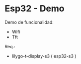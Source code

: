 

# Esp32 - Demo 

Demo de funcionalidad:  
- Wifi  
- Tft  

Req.:   
+ lilygo-t-display-s3 ( esp32-s3 )
